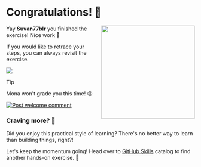 # Congratulations! :tada:

<img src="https://octodex.github.com/images/welcometocat.png" align="right" height="250px" />

Yay **Suvan77blr** you finished the exercise! Nice work :tada:

If you would like to retrace your steps, you can always revisit the exercise.

[![](https://img.shields.io/badge/Return%20to%20Exercise-%E2%86%92-1f883d?style=for-the-badge&logo=github&labelColor=197935)](https://github.com/Suvan77blr/MS-Course_GH-Actions-P1/issues/1)

> [!TIP]
> Mona won't grade you this time! 😉

[![Post welcome comment](https://github.com/Suvan77blr/MS-Course_GH-Actions-P1/actions/workflows/welcome.yml/badge.svg)](https://github.com/Suvan77blr/MS-Course_GH-Actions-P1/actions/workflows/welcome.yml)

### Craving more? :raising_hand:

Did you enjoy this practical style of learning? There's no better way to learn than building things, right?!

Let's keep the momentum going! Head over to [GitHub Skills](https://skills.github.com) catalog to find another hands-on exercise. :rocket:

